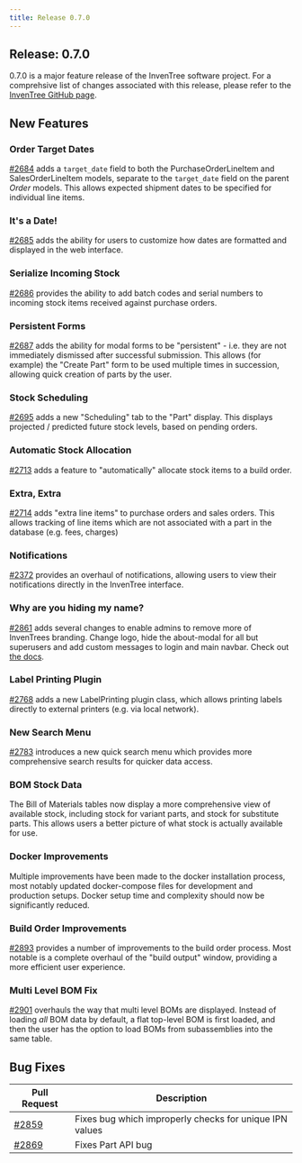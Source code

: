 ```yaml
---
title: Release 0.7.0
---
```


## Release: 0.7.0

0.7.0 is a major feature release of the InvenTree software project. For a comprehsive list of changes associated with this release, please refer to the [InvenTree GitHub page](https://github.com/inventree/InvenTree/milestone/10).

## New Features

### Order Target Dates

[#2684](https://github.com/inventree/InvenTree/pull/2684) adds a `target_date` field to both the PurchaseOrderLineItem and SalesOrderLineItem models, separate to the `target_date` field on the parent _Order_ models. This allows expected shipment dates to be specified for individual line items.

### It's a Date!

[#2685](https://github.com/inventree/InvenTree/pull/2685) adds the ability for users to customize how dates are formatted and displayed in the web interface.

### Serialize Incoming Stock

[#2686](https://github.com/inventree/InvenTree/pull/2686) provides the ability to add batch codes and serial numbers to incoming stock items received against purchase orders.

### Persistent Forms

[#2687](https://github.com/inventree/InvenTree/pull/2687) adds the ability for modal forms to be "persistent" - i.e. they are not immediately dismissed after successful submission. This allows (for example) the "Create Part" form to be used multiple times in succession, allowing quick creation of parts by the user.

### Stock Scheduling

[#2695](https://github.com/inventree/InvenTree/pull/2695) adds a new "Scheduling" tab to the "Part" display. This displays projected / predicted future stock levels, based on pending orders.

### Automatic Stock Allocation

[#2713](https://github.com/inventree/InvenTree/pull/2713) adds a feature to "automatically" allocate stock items to a build order.

### Extra, Extra

[#2714](https://github.com/inventree/InvenTree/pull/2714) adds "extra line items" to purchase orders and sales orders. This allows tracking of line items which are not associated with a part in the database (e.g. fees, charges)

### Notifications

[#2372](https://github.com/inventree/InvenTree/pull/2372) provides an overhaul of notifications, allowing users to view their notifications directly in the InvenTree interface.

### Why are you hiding my name?
[#2861](https://github.com/inventree/InvenTree/pull/2861) adds several changes to enable admins to remove more of InvenTrees branding. Change logo, hide the about-modal for all but superusers and add custom messages to login and main navbar. Check out [the docs](../start/config.md#customisation-options).

### Label Printing Plugin

[#2768](https://github.com/inventree/InvenTree/pull/2768) adds a new LabelPrinting plugin class, which allows printing labels directly to external printers (e.g. via local network).

### New Search Menu

[#2783](https://github.com/inventree/InvenTree/pull/2783) introduces a new quick search menu which provides more comprehensive search results for quicker data access.

### BOM Stock Data

The Bill of Materials tables now display a more comprehensive view of available stock, including stock for variant parts, and stock for substitute parts. This allows users a better picture of what stock is actually available for use.

### Docker Improvements

Multiple improvements have been made to the docker installation process, most notably updated docker-compose files for development and production setups. Docker setup time and complexity should now be significantly reduced.

### Build Order Improvements

[#2893](https://github.com/inventree/InvenTree/pull/2893) provides a number of improvements to the build order process. Most notable is a complete overhaul of the "build output" window, providing a more efficient user experience.

### Multi Level BOM Fix

[#2901](https://github.com/inventree/InvenTree/pull/2901) overhauls the way that multi level BOMs are displayed. Instead of loading *all* BOM data by default, a flat top-level BOM is first loaded, and then the user has the option to load BOMs from subassemblies into the same table.

## Bug Fixes

| Pull Request | Description |
| --- | --- |
| [#2859](https://github.com/inventree/InvenTree/pull/2859) | Fixes bug which improperly checks for unique IPN values |
| [#2869](https://github.com/inventree/InvenTree/pull/2869) | Fixes Part API bug |
